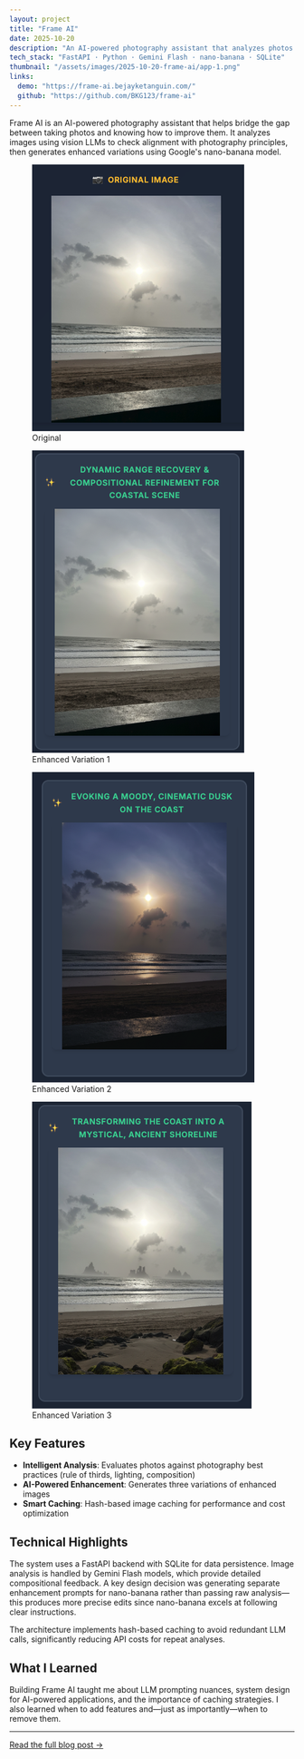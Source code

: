```yaml
---
layout: project
title: "Frame AI"
date: 2025-10-20
description: "An AI-powered photography assistant that analyzes photos and suggests enhancements using vision LLMs and nano-banana image generation."
tech_stack: "FastAPI · Python · Gemini Flash · nano-banana · SQLite"
thumbnail: "/assets/images/2025-10-20-frame-ai/app-1.png"
links:
  demo: "https://frame-ai.bejayketanguin.com/"
  github: "https://github.com/BKG123/frame-ai"
---
```


Frame AI is an AI-powered photography assistant that helps bridge the gap between taking photos and knowing how to improve them. It analyzes images using vision LLMs to check alignment with photography principles, then generates enhanced variations using Google's nano-banana model.

<div class="image-grid">
  <figure>
    <img src="/assets/images/2025-10-20-frame-ai/og_image.png" alt="Original photo">
    <figcaption>Original</figcaption>
  </figure>
  <figure>
    <img src="/assets/images/2025-10-20-frame-ai/var1.png" alt="Enhanced variation 1">
    <figcaption>Enhanced Variation 1</figcaption>
  </figure>
  <figure>
    <img src="/assets/images/2025-10-20-frame-ai/var2.png" alt="Enhanced variation 2">
    <figcaption>Enhanced Variation 2</figcaption>
  </figure>
  <figure>
    <img src="/assets/images/2025-10-20-frame-ai/var3.png" alt="Enhanced variation 3">
    <figcaption>Enhanced Variation 3</figcaption>
  </figure>
</div>

## Key Features

- **Intelligent Analysis**: Evaluates photos against photography best practices (rule of thirds, lighting, composition)
- **AI-Powered Enhancement**: Generates three variations of enhanced images
- **Smart Caching**: Hash-based image caching for performance and cost optimization

## Technical Highlights

The system uses a FastAPI backend with SQLite for data persistence. Image analysis is handled by Gemini Flash models, which provide detailed compositional feedback. A key design decision was generating separate enhancement prompts for nano-banana rather than passing raw analysis—this produces more precise edits since nano-banana excels at following clear instructions.

The architecture implements hash-based caching to avoid redundant LLM calls, significantly reducing API costs for repeat analyses.

## What I Learned

Building Frame AI taught me about LLM prompting nuances, system design for AI-powered applications, and the importance of caching strategies. I also learned when to add features and—just as importantly—when to remove them.

---

[Read the full blog post →](/2025/10/20/frame-ai.html)
